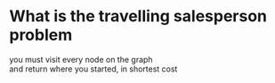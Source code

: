 # What is the travelling salesperson problem
you must visit every node on the graph<br>and return where you started, in shortest cost

